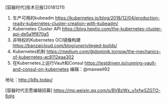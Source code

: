 [容器时代]技术日报(20181211)

1. 生产可用的kubeadm https://kubernetes.io/blog/2018/12/04/production-ready-kubernetes-cluster-creation-with-kubeadm/ 
2. Kubernetes Cluster API https://blog.heptio.com/the-kubernetes-cluster-api-de5a1ff870a5
3. 非特权的Kubernetes OCI镜像构建 https://banzaicloud.com/blog/unprivileged-builds/ 
4. Kubernetes机制 https://medium.com/@dominik.tornow/the-mechanics-of-kubernetes-ac8112eaa302 
5. 在Kubernetes上运行Vault和Consul https://testdriven.io/running-vault-and-consul-on-kubernetes 
编辑：@maxwell92

地址：http://k8s.today/

[容器时代志愿编辑招募] https://mp.weixin.qq.com/s/BVBzWx_u1xfwSZGTO-6qlg

